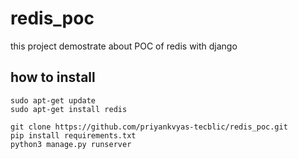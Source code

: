 # redis_poc

this project demostrate about POC of redis with django

## how to install
```
sudo apt-get update
sudo apt-get install redis
```
```
git clone https://github.com/priyankvyas-tecblic/redis_poc.git
pip install requirements.txt
python3 manage.py runserver
```

